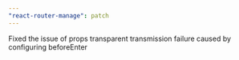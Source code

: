 ```yaml
---
"react-router-manage": patch
---
```


Fixed the issue of props transparent transmission failure caused by configuring beforeEnter
